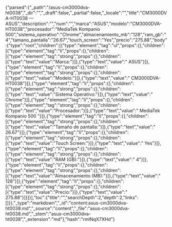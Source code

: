 {"parsed":{"_path":"/asus-cm3000dva-ht0038","_dir":"","_draft":false,"_partial":false,"_locale":"","title":"CM3000DVA-HT0038 — ASUS","description":"","num":"","marca":"ASUS","modelo":"CM3000DVA-HT0038","procesador":"MediaTek Kompanio 500","sistema_operativo":"Chrome","almacenamiento_mb":"128","ram_gb":"4","tamano_pantalla":"26.67","touch_screen":"Yes","precio":"275.88","body":{"type":"root","children":[{"type":"element","tag":"ul","props":{},"children":[{"type":"element","tag":"li","props":{},"children":[{"type":"element","tag":"strong","props":{},"children":[{"type":"text","value":"Marca:"}]},{"type":"text","value":" ASUS"}]},{"type":"element","tag":"li","props":{},"children":[{"type":"element","tag":"strong","props":{},"children":[{"type":"text","value":"Modelo:"}]},{"type":"text","value":" CM3000DVA-HT0038"}]},{"type":"element","tag":"li","props":{},"children":[{"type":"element","tag":"strong","props":{},"children":[{"type":"text","value":"Sistema Operativo:"}]},{"type":"text","value":" Chrome"}]},{"type":"element","tag":"li","props":{},"children":[{"type":"element","tag":"strong","props":{},"children":[{"type":"text","value":"Procesador:"}]},{"type":"text","value":" MediaTek Kompanio 500 "}]},{"type":"element","tag":"li","props":{},"children":[{"type":"element","tag":"strong","props":{},"children":[{"type":"text","value":"Tamaño de pantalla:"}]},{"type":"text","value":" 26.67"}]},{"type":"element","tag":"li","props":{},"children":[{"type":"element","tag":"strong","props":{},"children":[{"type":"text","value":"Touch Screen:"}]},{"type":"text","value":" Yes"}]},{"type":"element","tag":"li","props":{},"children":[{"type":"element","tag":"strong","props":{},"children":[{"type":"text","value":"RAM (GB):"}]},{"type":"text","value":" 4"}]},{"type":"element","tag":"li","props":{},"children":[{"type":"element","tag":"strong","props":{},"children":[{"type":"text","value":"Almacenamiento (MB):"}]},{"type":"text","value":" 128"}]},{"type":"element","tag":"li","props":{},"children":[{"type":"element","tag":"strong","props":{},"children":[{"type":"text","value":"Precio:"}]},{"type":"text","value":" 275.88"}]}]}],"toc":{"title":"","searchDepth":2,"depth":2,"links":[]}},"_type":"markdown","_id":"content:asus-cm3000dva-ht0038.md","_source":"content","_file":"asus-cm3000dva-ht0038.md","_stem":"asus-cm3000dva-ht0038","_extension":"md"},"hash":"rmINqX7XHd"}